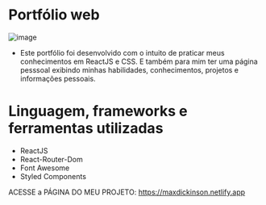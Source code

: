 # Portfólio web

![image](https://user-images.githubusercontent.com/59968647/83956384-d810ce80-a833-11ea-83d3-678346aea50d.png)

- Este portfólio foi desenvolvido com o intuito de praticar meus conhecimentos em ReactJS e CSS. E também para mim ter uma página pesssoal exibindo minhas habilidades, conhecimentos, projetos e informações pessoais.

# Linguagem, frameworks e ferramentas utilizadas

- ReactJS
- React-Router-Dom
- Font Awesome
- Styled Components

ACESSE a PÁGINA DO MEU PROJETO: https://maxdickinson.netlify.app
